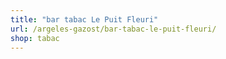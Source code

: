 ```yaml
---
title: "bar tabac Le Puit Fleuri"
url: /argeles-gazost/bar-tabac-le-puit-fleuri/
shop: tabac
---
```

